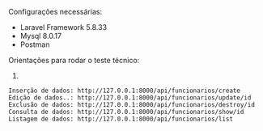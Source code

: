Configurações necessárias:

- Laravel Framework 5.8.33
- Mysql 8.0.17 
- Postman 

Orientações para rodar o teste técnico: 

1) 

    Inserção de dados: http://127.0.0.1:8000/api/funcionarios/create
    Edição de dados..: http://127.0.0.1:8000/api/funcionarios/update/id
    Exclusão de dados: http://127.0.0.1:8000/api/funcionarios/destroy/id
    Consulta de dados: http://127.0.0.1:8000/api/funcionarios/show/id
    Listagem de dados: http://127.0.0.1:8000/api/funcionarios/list





